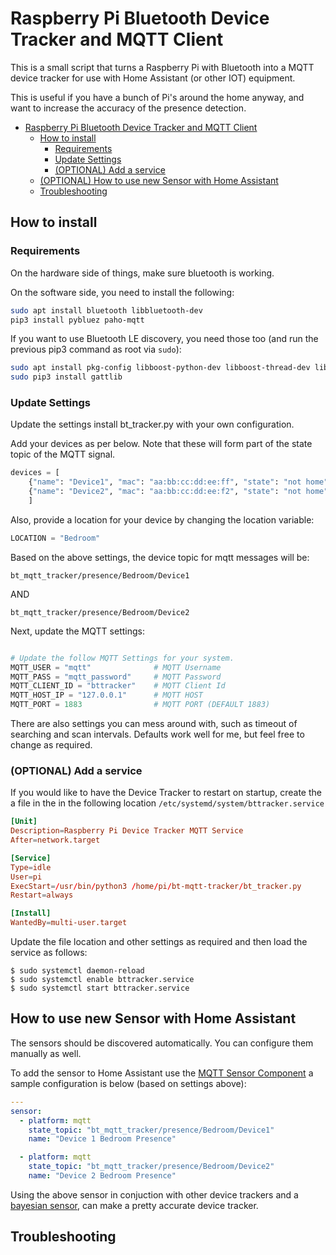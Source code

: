 # Raspberry Pi Bluetooth Device Tracker and MQTT Client

This is a small script that turns a Raspberry Pi with Bluetooth into a MQTT device tracker for use with Home Assistant (or other IOT) equipment.

This is useful if you have a bunch of Pi's around the home anyway, and want to increase the accuracy of the presence detection.

- [Raspberry Pi Bluetooth Device Tracker and MQTT Client](#raspberry-pi-bluetooth-device-tracker-and-mqtt-client)
  - [How to install](#how-to-install)
    - [Requirements](#requirements)
    - [Update Settings](#update-settings)
    - [(OPTIONAL) Add a service](#optional-add-a-service)
  - [(OPTIONAL) How to use new Sensor with Home Assistant](#how-to-use-new-sensor-with-home-assistant)
  - [Troubleshooting](#troubleshooting)

## How to install

### Requirements
On the hardware side of things, make sure bluetooth is working.

On the software side, you need to install the following:
```bash
sudo apt install bluetooth libbluetooth-dev
pip3 install pybluez paho-mqtt
```
If you want to use Bluetooth LE discovery, you need those too (and run the previous pip3 command as root via `sudo`):
```bash
sudo apt install pkg-config libboost-python-dev libboost-thread-dev libglib2.0-dev python-dev
sudo pip3 install gattlib
```

### Update Settings

Update the settings install bt_tracker.py with your own configuration.

Add your devices as per below. Note that these will form part of the state topic of the MQTT signal.

```python
devices = [
    {"name": "Device1", "mac": "aa:bb:cc:dd:ee:ff", "state": "not home"},
    {"name": "Device2", "mac": "aa:bb:cc:dd:ee:f2", "state": "not home"}
    ]
```
Also, provide a location for your device by changing the location variable:
```python
LOCATION = "Bedroom"
```
Based on the above settings, the device topic for mqtt messages will be:
```
bt_mqtt_tracker/presence/Bedroom/Device1
```
AND
```
bt_mqtt_tracker/presence/Bedroom/Device2
```

Next, update the MQTT settings:

```python

# Update the follow MQTT Settings for your system.
MQTT_USER = "mqtt"              # MQTT Username
MQTT_PASS = "mqtt_password"     # MQTT Password
MQTT_CLIENT_ID = "bttracker"    # MQTT Client Id
MQTT_HOST_IP = "127.0.0.1"      # MQTT HOST
MQTT_PORT = 1883                # MQTT PORT (DEFAULT 1883)
```

There are also settings you can mess around with, such as timeout of searching and scan intervals. Defaults work well for me, but feel free to change as required.

### (OPTIONAL) Add a service 
If you would like to have the Device Tracker to restart on startup, create the a file in the in the following location `/etc/systemd/system/bttracker.service`

```conf
[Unit]
Description=Raspberry Pi Device Tracker MQTT Service
After=network.target

[Service]
Type=idle
User=pi
ExecStart=/usr/bin/python3 /home/pi/bt-mqtt-tracker/bt_tracker.py
Restart=always

[Install]
WantedBy=multi-user.target
```

Update the file location and other settings as required and then load the service as follows:

```shell
$ sudo systemctl daemon-reload
$ sudo systemctl enable bttracker.service
$ sudo systemctl start bttracker.service
```

## How to use new Sensor with Home Assistant

The sensors should be discovered automatically.
You can configure them manually as well.

To add the sensor to Home Assistant use the [MQTT Sensor Component](https://www.home-assistant.io/components/sensor.mqtt/) a sample configuration is below (based on settings above):

```yaml
---
sensor:
  - platform: mqtt
    state_topic: "bt_mqtt_tracker/presence/Bedroom/Device1"
    name: "Device 1 Bedroom Presence"

  - platform: mqtt
    state_topic: "bt_mqtt_tracker/presence/Bedroom/Device2"
    name: "Device 2 Bedroom Presence"

```

Using the above sensor in conjuction with other device trackers and a [bayesian sensor](https://www.home-assistant.io/components/bayesian/), can make a pretty accurate device tracker.

## Troubleshooting
